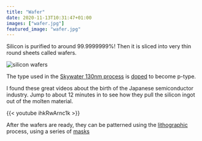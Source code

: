 ```yaml
---
title: "Wafer"
date: 2020-11-13T10:31:47+01:00
images: ["wafer.jpg"]
featured_image: "wafer.jpg"
---
```


Silicon is purified to around 99.9999999%! Then it is sliced into very thin round sheets called wafers.

![silicon wafers](/wafer.jpg)

The type used in the [Skywater 130nm process](/terminology/node) is [doped](/terminology/doping) to become p-type.

I found these great videos about the birth of the Japanese semiconductor industry. Jump to about 12 minutes in to see 
how they pull the silicon ingot out of the molten material.

{{< youtube ihkRwArnc1k >}}

After the wafers are ready, they can be patterned using the [lithographic](/terminology/lithography) process, using a series of [masks](/terminology/maskset)
